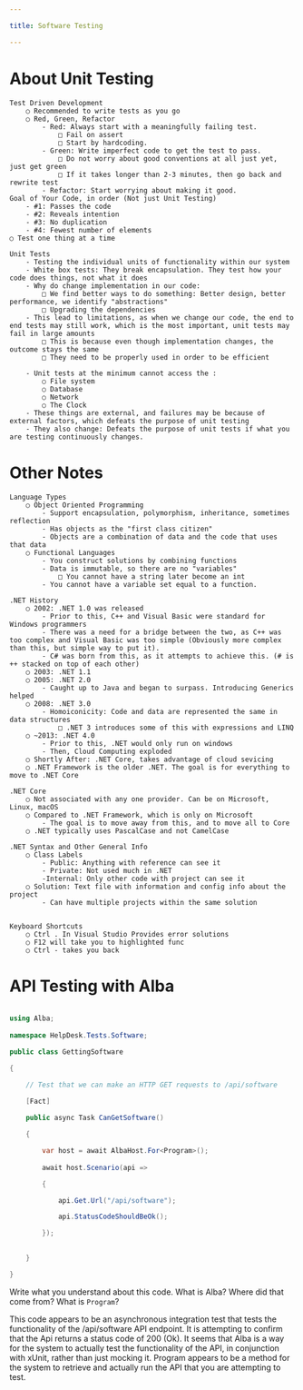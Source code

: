 ```yaml
---

title: Software Testing

---
```

 
# About Unit Testing
    Test Driven Development
        ○ Recommended to write tests as you go
        ○ Red, Green, Refactor
            - Red: Always start with a meaningfully failing test.
                □ Fail on assert
                □ Start by hardcoding.
            - Green: Write imperfect code to get the test to pass.
                □ Do not worry about good conventions at all just yet, just get green
                □ If it takes longer than 2-3 minutes, then go back and rewrite test
            - Refactor: Start worrying about making it good.
    Goal of Your Code, in order (Not just Unit Testing)
        - #1: Passes the code
        - #2: Reveals intention
        - #3: No duplication
        - #4: Fewest number of elements
    ○ Test one thing at a time
    
    Unit Tests
        - Testing the individual units of functionality within our system
        - White box tests: They break encapsulation. They test how your code does things, not what it does
        - Why do change implementation in our code:
            □ We find better ways to do something: Better design, better performance, we identify "abstractions"
            □ Upgrading the dependencies
        - This lead to limitations, as when we change our code, the end to end tests may still work, which is the most important, unit tests may fail in large amounts
            □ This is because even though implementation changes, the outcome stays the same
            □ They need to be properly used in order to be efficient 

        - Unit tests at the minimum cannot access the :
            ○ File system
            ○ Database
            ○ Network
            ○ The Clock
        - These things are external, and failures may be because of external factors, which defeats the purpose of unit testing
        - They also change: Defeats the purpose of unit tests if what you are testing continuously changes.
        
    


    

# Other Notes
    Language Types
        ○ Object Oriented Programming
            - Support encapsulation, polymorphism, inheritance, sometimes reflection
            - Has objects as the "first class citizen"
            - Objects are a combination of data and the code that uses that data
        ○ Functional Languages
            - You construct solutions by combining functions
            - Data is immutable, so there are no "variables"
                □ You cannot have a string later become an int
            - You cannot have a variable set equal to a function.
        
    .NET History
        ○ 2002: .NET 1.0 was released
            - Prior to this, C++ and Visual Basic were standard for Windows programmers
            - There was a need for a bridge between the two, as C++ was too complex and Visual Basic was too simple (Obviously more complex than this, but simple way to put it).
            - C# was born from this, as it attempts to achieve this. (# is ++ stacked on top of each other)
        ○ 2003: .NET 1.1
        ○ 2005: .NET 2.0
            - Caught up to Java and began to surpass. Introducing Generics helped 
        ○ 2008: .NET 3.0
            - Homoiconicity: Code and data are represented the same in data structures
                □ .NET 3 introduces some of this with expressions and LINQ
        ○ ~2013: .NET 4.0
            - Prior to this, .NET would only run on windows
            - Then, Cloud Computing exploded
        ○ Shortly After: .NET Core, takes advantage of cloud sevicing
        ○ .NET Framework is the older .NET. The goal is for everything to move to .NET Core

    .NET Core
        ○ Not associated with any one provider. Can be on Microsoft, Linux, macOS
        ○ Compared to .NET Framework, which is only on Microsoft
            - The goal is to move away from this, and to move all to Core
        ○ .NET typically uses PascalCase and not CamelCase

    .NET Syntax and Other General Info
        ○ Class Labels
            - Public: Anything with reference can see it
            - Private: Not used much in .NET
            -Internal: Only other code with project can see it
        ○ Solution: Text file with information and config info about the project
            - Can have multiple projects within the same solution


    Keyboard Shortcuts
        ○ Ctrl . In Visual Studio Provides error solutions
        ○ F12 will take you to highlighted func
        ○ Ctrl - takes you back
 
# API Testing with Alba
 
```csharp
 
using Alba;
 
namespace HelpDesk.Tests.Software;

public class GettingSoftware

{

    // Test that we can make an HTTP GET requests to /api/software
 
    [Fact]

    public async Task CanGetSoftware()

    {

        var host = await AlbaHost.For<Program>();
 
        await host.Scenario(api =>

        {

            api.Get.Url("/api/software");

            api.StatusCodeShouldBeOk();

        });
 

    }

}

```
 
Write what you understand about this code. What is Alba? Where did that come from? What is `Program`?

This code appears to be an asynchronous integration test that tests the functionality of the /api/software API endpoint. It is attempting to confirm that the Api returns a status code of 200 (Ok). It seems that Alba is a way for the system to actually test the functionality of the API, in conjunction with xUnit, rather than just mocking it. Program appears to be a method for the system to retrieve and actually run the API that you are attempting to test.